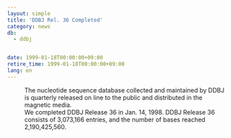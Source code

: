 ```yaml
---
layout: simple
title: 'DDBJ Rel. 36 Completed'
category: news
db:
  - ddbj


date: 1999-01-18T00:00:00+09:00
retire_time: 1999-01-18T00:00:00+09:00
lang: en
---
```


<dd>The nucleotide sequence database collected and maintained by DDBJ is quarterly released on line to the public and distributed in the magnetic media.<br>
<dd>We completed DDBJ Release 36 in Jan. 14, 1998. DDBJ Release 36 consists of 3,073,166 entries, and the number of bases reached 2,190,425,560.</dd>
</dd>
